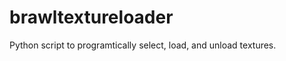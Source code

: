brawltextureloader
==================

Python script to programtically select, load, and unload textures.
